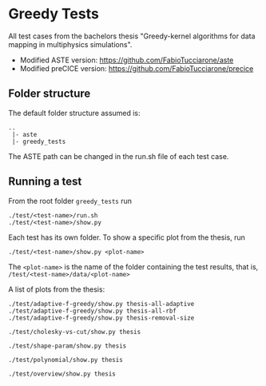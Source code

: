 # Greedy Tests

All test cases from the bachelors thesis "Greedy-kernel algorithms for data mapping in multiphysics simulations".

- Modified ASTE version:    https://github.com/FabioTucciarone/aste
- Modified preCICE version: https://github.com/FabioTucciarone/precice

## Folder structure

The default folder structure assumed is:
```
..
 |- aste
 |- greedy_tests
```
The ASTE path can be changed in the run.sh file of each test case.

## Running a test

From the root folder ``greedy_tests`` run
```
./test/<test-name>/run.sh
./test/<test-name>/show.py
```
Each test has its own folder.
To show a specific plot from the thesis, run

```
./test/<test-name>/show.py <plot-name>
```
The ``<plot-name>`` is the name of the folder containing the test results, that is, ``/test/<test-name>/data/<plot-name>``

A list of plots from the thesis:
```
./test/adaptive-f-greedy/show.py thesis-all-adaptive
./test/adaptive-f-greedy/show.py thesis-all-rbf
./test/adaptive-f-greedy/show.py thesis-removal-size

./test/cholesky-vs-cut/show.py thesis

./test/shape-param/show.py thesis

./test/polynomial/show.py thesis

./test/overview/show.py thesis
```